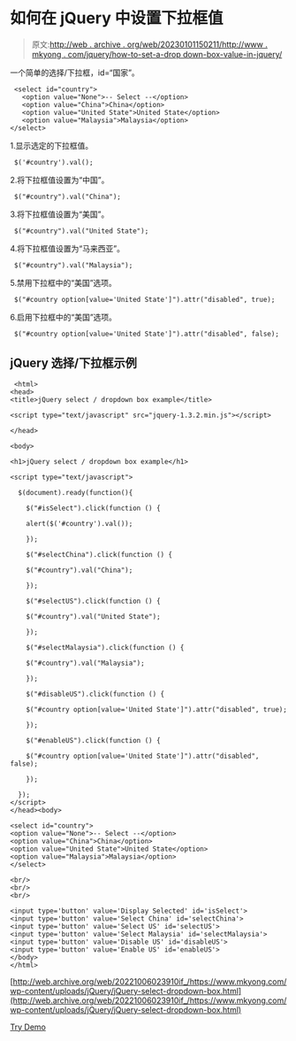 # 如何在 jQuery 中设置下拉框值

> 原文:[http://web . archive . org/web/20230101150211/http://www . mkyong . com/jquery/how-to-set-a-drop down-box-value-in-jquery/](http://web.archive.org/web/20230101150211/http://www.mkyong.com/jquery/how-to-set-a-dropdown-box-value-in-jquery/)

一个简单的选择/下拉框，id=“国家”。

```
 <select id="country">
   <option value="None">-- Select --</option>
   <option value="China">China</option>
   <option value="United State">United State</option>
   <option value="Malaysia">Malaysia</option>
</select> 
```

1.显示选定的下拉框值。

```
 $('#country').val(); 
```

2.将下拉框值设置为“中国”。

```
 $("#country").val("China"); 
```

3.将下拉框值设置为“美国”。

```
 $("#country").val("United State"); 
```

4.将下拉框值设置为“马来西亚”。

```
 $("#country").val("Malaysia"); 
```

5.禁用下拉框中的“美国”选项。

```
 $("#country option[value='United State']").attr("disabled", true); 
```

6.启用下拉框中的“美国”选项。

```
 $("#country option[value='United State']").attr("disabled", false); 
```

## jQuery 选择/下拉框示例

```
 <html>
<head>
<title>jQuery select / dropdown box example</title>

<script type="text/javascript" src="jquery-1.3.2.min.js"></script>

</head>

<body>

<h1>jQuery select / dropdown box example</h1>

<script type="text/javascript">

  $(document).ready(function(){

    $("#isSelect").click(function () {

	alert($('#country').val());

    });

    $("#selectChina").click(function () {

	$("#country").val("China");

    });

    $("#selectUS").click(function () {

	$("#country").val("United State");

    });

    $("#selectMalaysia").click(function () {

	$("#country").val("Malaysia");

    });

    $("#disableUS").click(function () {

	$("#country option[value='United State']").attr("disabled", true);

    });

    $("#enableUS").click(function () {

	$("#country option[value='United State']").attr("disabled", false);

    });

  });
</script>
</head><body>

<select id="country">
<option value="None">-- Select --</option>
<option value="China">China</option>
<option value="United State">United State</option>
<option value="Malaysia">Malaysia</option>
</select>

<br/>
<br/>
<br/>

<input type='button' value='Display Selected' id='isSelect'>
<input type='button' value='Select China' id='selectChina'>
<input type='button' value='Select US' id='selectUS'>
<input type='button' value='Select Malaysia' id='selectMalaysia'>
<input type='button' value='Disable US' id='disableUS'>
<input type='button' value='Enable US' id='enableUS'>
</body>
</html> 
```

[http://web.archive.org/web/20221006023910if_/https://www.mkyong.com/wp-content/uploads/jQuery/jQuery-select-dropdown-box.html](http://web.archive.org/web/20221006023910if_/https://www.mkyong.com/wp-content/uploads/jQuery/jQuery-select-dropdown-box.html)

[Try Demo](http://web.archive.org/web/20221006023910/http://www.mkyong.com/wp-content/uploads/jQuery/jQuery-select-dropdown-box.html)<input type="hidden" id="mkyong-current-postId" value="5055">